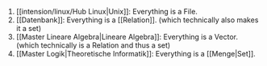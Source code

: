 1. [[intension/linux/Hub Linux|Unix]]: Everything is a File.
2. [[Datenbank]]: Everything is a [[Relation]]. (which technically also makes it a set)
3. [[Master Lineare Algebra|Lineare Algebra]]: Everything is a Vector. (which technically is a Relation and thus a set)
4. [[Master Logik|Theoretische Informatik]]: Everything is a [[Menge|Set]].